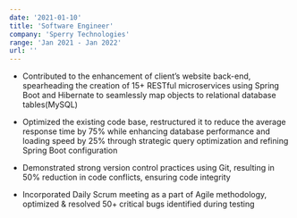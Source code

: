 ```yaml
---
date: '2021-01-10'
title: 'Software Engineer'
company: 'Sperry Technologies'
range: 'Jan 2021 - Jan 2022'
url: ''
---
```


- Contributed to the enhancement of client’s website back-end, spearheading the creation of 15+ RESTful microservices using Spring Boot and Hibernate to seamlessly map objects to relational database tables(MySQL)

- Optimized the existing code base, restructured it to reduce the average response time by 75% while enhancing database performance and loading speed by 25% through strategic query optimization and refining Spring Boot configuration

- Demonstrated strong version control practices using Git, resulting in 50% reduction in code conflicts, ensuring code integrity

- Incorporated Daily Scrum meeting as a part of Agile methodology, optimized & resolved 50+ critical bugs identified during testing
